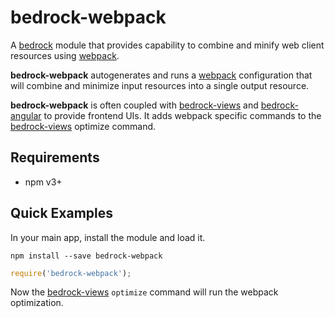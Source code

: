 # bedrock-webpack

A [bedrock][] module that provides capability to combine and minify web client
resources using [webpack][].

**bedrock-webpack** autogenerates and runs a [webpack][] configuration that
will combine and minimize input resources into a single output resource.

**bedrock-webpack** is often coupled with [bedrock-views][] and
[bedrock-angular][] to provide frontend UIs.  It adds webpack specific commands
to the [bedrock-views][] optimize command.

## Requirements

- npm v3+

## Quick Examples

In your main app, install the module and load it.

```
npm install --save bedrock-webpack
```

```js
require('bedrock-webpack');
```

Now the [bedrock-views][] `optimize` command will run the webpack optimization.

[bedrock]: https://github.com/digitalbazaar/bedrock
[bedrock-angular]: https://github.com/digitalbazaar/bedrock-angular
[bedrock-views]: https://github.com/digitalbazaar/bedrock-views
[webpack]: https://webpack.js.org/
